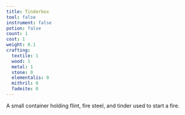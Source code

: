 ```yaml
---
title: Tinderbox
tool: false
instrument: false
potion: false
count: 1
cost: 1
weight: 0.1
crafting:
  textile: 1
  wood: 1
  metal: 1
  stone: 0
  elementalis: 0
  mithril: 0
  fadeite: 0
---
```


A small container holding flint, fire steel, and tinder used to start a fire.
